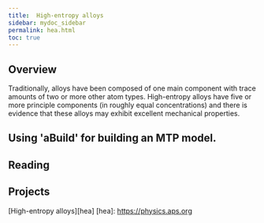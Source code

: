 ```yaml
---
title:  High-entropy alloys
sidebar: mydoc_sidebar
permalink: hea.html
toc: true
---
```



## Overview

Traditionally, alloys have been composed of one main component with trace amounts of two or more other atom types.  High-entropy alloys have five or more principle components (in roughly equal concentrations) and there is evidence that these alloys may exhibit excellent mechanical properties.



## Using 'aBuild' for building an MTP model.


[link]: https://physics.aps.org
## Reading

## Projects

[High-entropy alloys][hea]
[hea]: https://physics.aps.org

